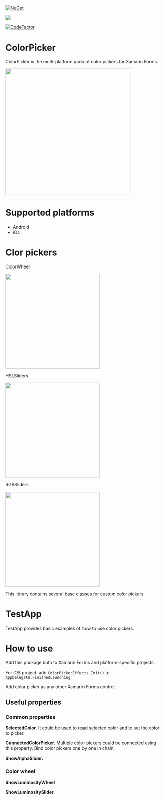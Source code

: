[![NuGet](http://img.shields.io/nuget/v/ColorPicker.Xamarin.Forms.svg)](https://www.nuget.org/packages/ColorPicker.Xamarin.Forms/)

![](https://github.com/vpapenko/ColorPicker/workflows/Tests/badge.svg)

[![CodeFactor](https://www.codefactor.io/repository/github/vpapenko/ColorPicker/badge)](https://www.codefactor.io/repository/github/vpapenko/ColorPicker)

# ColorPicker
ColorPicker is the multi-platform pack of color pickers for Xamarin Forms.

<img src="https://github.com/vpapenko/ColorPicker/blob/dev/Assets/TestApp.gif" width="400">

# Supported platforms
- Android
- iOs

# Clor pickers
ColorWheel

<img src="https://github.com/vpapenko/ColorPicker/blob/dev/Assets/ColorWheel.png" width="300">


HSLSliders

<img src="https://github.com/vpapenko/ColorPicker/blob/dev/Assets/HSLSliders.png" width="300">


RGBSliders

<img src="https://github.com/vpapenko/ColorPicker/blob/dev/Assets/RGBSliders.png" width="300">


This library contains several base classes for custom color pickers.


# TestApp
TestApp provides basic examples of how to use color pickers.

# How to use
Add this package both to Xamarin Forms and platform-specific projects.

For iOS project: add ```ColorPickerEffects.Init()``` to ```AppDelegate.FinishedLaunching```

Add color picker as any other Xamarin Forms control.

## Useful properties

### Common properties
**SelectedColor.** It could be used to read selected color and to set the color to picker.
  
**ConnectedColorPicker.** Multiple color pickers could be connected using this property. Bind color pickers one by one in chain.

**ShowAlphaSlider.**

### Color wheel
**ShowLuminosityWheel**

**ShowLuminositySlider**
